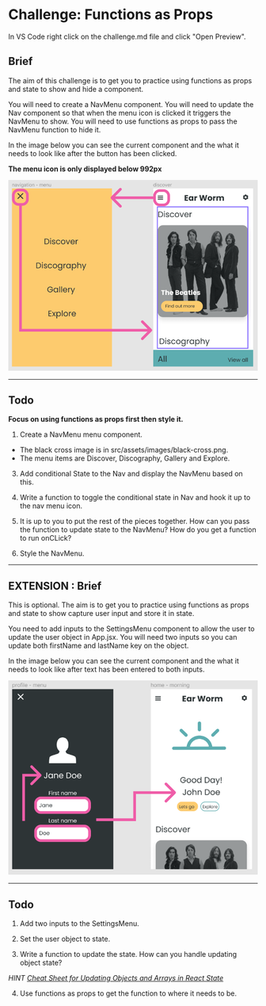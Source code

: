 # Challenge: Functions as Props

In VS Code right click on the challenge.md file and click "Open Preview".

## Brief

The aim of this challenge is to get you to practice using functions as props and state to show and hide a component.

You will need to create a NavMenu component. You will need to update the Nav component so that when the menu icon is clicked it triggers the NavMenu to show. You will need to use functions as props to pass the NavMenu function to hide it.

In the image below you can see the current component and the what it needs to look like after the button has been clicked.

**The menu icon is only displayed below 992px**

<img src="./images/nav-menu-state.PNG" width="600"/>

---

## Todo

**Focus on using functions as props first then style it.**

1. Create a NavMenu menu component.

- The black cross image is in src/assets/images/black-cross.png.
- The menu items are Discover, Discography, Gallery and Explore.

3. Add conditional State to the Nav and display the NavMenu based on this.

4. Write a function to toggle the conditional state in Nav and hook it up to the nav menu icon.

5. It is up to you to put the rest of the pieces together. How can you pass the function to update state to the NavMenu? How do you get a function to run onCLick?

6. Style the NavMenu.

---

## **EXTENSION** : Brief

This is optional. The aim is to get you to practice using functions as props and state to show capture user input and store it in state.

You need to add inputs to the SettingsMenu component to allow the user to update the user object in App.jsx. You will need two inputs so you can update both firstName and lastName key on the object.

In the image below you can see the current component and the what it needs to look like after text has been entered to both inputs.

<img src="./images/extension-capture-user.PNG" width="600"/>

---

## Todo

1. Add two inputs to the SettingsMenu.

2. Set the user object to state.

3. Write a function to update the state. How can you handle updating object state?

_HINT [Cheat Sheet for Updating Objects and Arrays in React State](https://dev.to/andyrewlee/cheat-sheet-for-updating-objects-and-arrays-in-react-state-48np)_

4. Use functions as props to get the function to where it needs to be.

